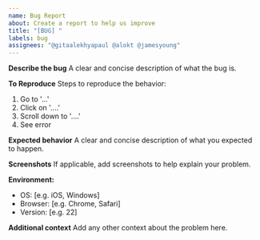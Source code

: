 ```yaml
---
name: Bug Report
about: Create a report to help us improve
title: "[BUG] "
labels: bug
assignees: "@gitaalekhyapaul @alokt @jamesyoung"
---
```


**Describe the bug**
A clear and concise description of what the bug is.

**To Reproduce**
Steps to reproduce the behavior:

1. Go to '...'
2. Click on '....'
3. Scroll down to '....'
4. See error

**Expected behavior**
A clear and concise description of what you expected to happen.

**Screenshots**
If applicable, add screenshots to help explain your problem.

**Environment:**

- OS: [e.g. iOS, Windows]
- Browser: [e.g. Chrome, Safari]
- Version: [e.g. 22]

**Additional context**
Add any other context about the problem here.
